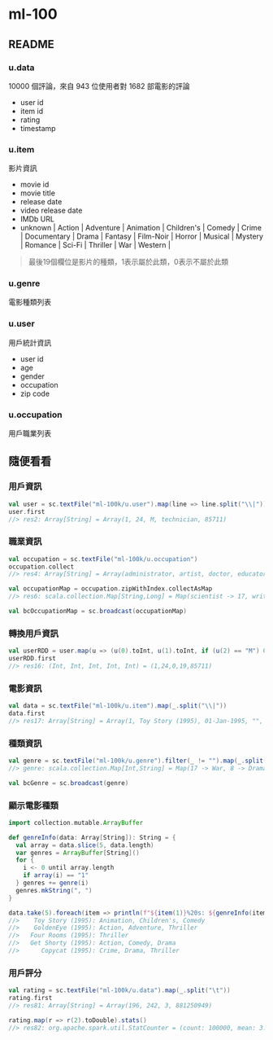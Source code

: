 # ml-100

## README

### u.data
10000 個評論，來自 943 位使用者對 1682 部電影的評論
- user id
- item id
- rating
- timestamp

### u.item
影片資訊
- movie id
- movie title 
- release date 
- video release date
- IMDb URL
- unknown | Action | Adventure | Animation | Children's | Comedy | Crime | Documentary | Drama | Fantasy | Film-Noir | Horror | Musical | Mystery | Romance | Sci-Fi | Thriller | War | Western |

> 最後19個欄位是影片的種類，1表示屬於此類，0表示不屬於此類

### u.genre
電影種類列表

### u.user
用戶統計資訊
- user id
- age
- gender
- occupation
- zip code

### u.occupation
用戶職業列表

## 隨便看看

### 用戶資訊
```scala
val user = sc.textFile("ml-100k/u.user").map(line => line.split("\\|"))
user.first
//> res2: Array[String] = Array(1, 24, M, technician, 85711)
```

### 職業資訊
```scala
val occupation = sc.textFile("ml-100k/u.occupation")
occupation.collect
//> res4: Array[String] = Array(administrator, artist, doctor, educator, engineer, entertainment, executive, healthcare, homemaker, lawyer, librarian, marketing, none, other, programmer, retired, salesman, scientist, student, technician, writer)

val occupationMap = occupation.zipWithIndex.collectAsMap
//> res6: scala.collection.Map[String,Long] = Map(scientist -> 17, writer -> 20, doctor -> 2, healthcare -> 7, administrator -> 0, educator -> 3, homemaker -> 8, none -> 12, artist -> 1, salesman -> 16, executive -> 6, programmer -> 14, engineer -> 4, librarian -> 10, technician -> 19, retired -> 15, entertainment -> 5, marketing -> 11, student -> 18, lawyer -> 9, other -> 13)

val bcOccupationMap = sc.broadcast(occupationMap)
```

### 轉換用戶資訊
```scala
val userRDD = user.map(u => (u(0).toInt, u(1).toInt, if (u(2) == "M") 0 else 1, bcOccupationMap.value(u(3)).toInt, u(4).toInt))
userRDD.first
//> res16: (Int, Int, Int, Int, Int) = (1,24,0,19,85711)
```

### 電影資訊
```scala
val data = sc.textFile("ml-100k/u.item").map(_.split("\\|"))
data.first
//> res17: Array[String] = Array(1, Toy Story (1995), 01-Jan-1995, "", http://us.imdb.com/M/title-exact?Toy%20Story%20(1995), 0, 0, 0, 1, 1, 1, 0, 0, 0, 0, 0, 0, 0, 0, 0, 0, 0, 0, 0)
```

### 種類資訊
```scala
val genre = sc.textFile("ml-100k/u.genre").filter(_ != "").map(_.split("\\|")).map(arr => (arr(1).toInt, arr(0))).collectAsMap
//> genre: scala.collection.Map[Int,String] = Map(17 -> War, 8 -> Drama, 11 -> Horror, 2 -> Adventure, 5 -> Comedy, 14 -> Romance, 13 -> Mystery, 4 -> Children's, 16 -> Thriller, 7 -> Documentary, 1 -> Action, 10 -> Film-Noir, 18 -> Western, 9 -> Fantasy, 3 -> Animation, 12 -> Musical, 15 -> Sci-Fi, 6 -> Crime, 0 -> unknown)

val bcGenre = sc.broadcast(genre)
```

### 顯示電影種類
```scala
import collection.mutable.ArrayBuffer

def genreInfo(data: Array[String]): String = {
  val array = data.slice(5, data.length)
  var genres = ArrayBuffer[String]()
  for {
    i <- 0 until array.length
    if array(i) == "1"
  } genres += genre(i)
  genres.mkString(", ")
}

data.take(5).foreach(item => println(f"${item(1)}%20s: ${genreInfo(item)}"))
//>    Toy Story (1995): Animation, Children's, Comedy
//>    GoldenEye (1995): Action, Adventure, Thriller
//>   Four Rooms (1995): Thriller
//>   Get Shorty (1995): Action, Comedy, Drama
//>      Copycat (1995): Crime, Drama, Thriller
```

### 用戶評分
```scala
val rating = sc.textFile("ml-100k/u.data").map(_.split("\t"))
rating.first
//> res81: Array[String] = Array(196, 242, 3, 881250949)

rating.map(r => r(2).toDouble).stats()
//> res82: org.apache.spark.util.StatCounter = (count: 100000, mean: 3.529860, stdev: 1.125668, max: 5.000000, min: 1.000000)
```
